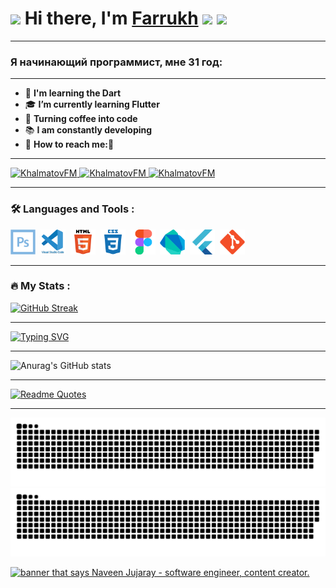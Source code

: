 <h1>
   <img src="https://media.giphy.com/media/MRHQcGpKOqJHhDD0R4/giphy.gif" width="100px"/>
  Hi there, I'm <a href="https://github.com/KHALMATOV-FARRUKH" >Farrukh</a>
  <img src="https://media.giphy.com/media/hvRJCLFzcasrR4ia7z/giphy.gif" width="50px"/>
  <img src="https://media.giphy.com/media/hUFZ3qsAOUS8kn8R9h/giphy.gif" width="130px"/>
</h1>

___

<h3 align="left">Я начинающий программист, мне 31 год:</h3>

___

- :dart: __I'm learning the Dart__
- :mortar_board: **I’m currently learning Flutter**
- :crystal_ball: **Turning coffee into code**
- :books: **I am constantly developing**
- :speech_balloon: **How to reach me:**:small_red_triangle_down:

___

 <a href="https://t.me/KhalmatovFM"> 
  <img src="https://img.shields.io/badge/Telegram-000000?style=for-the-badge&logo=Telegram&logoColor=white" alt="KhalmatovFM"> </a>

<a href="https://www.instagram.com/khalmatov.farrukh/"> 
 <img src="https://img.shields.io/badge/WhatsApp-000000?style=for-the-badge&logo=WhatsApp&logoColor=green" alt="KhalmatovFM"> </a>

<a href="https://www.instagram.com/khalmatov.farrukh/"> 
 <img src="https://img.shields.io/badge/Instagram-000000?style=for-the-badge&logo=Instagram&logoColor=pink" alt="KhalmatovFM"> </a>
 
___


### :hammer_and_wrench: Languages and Tools :
<div> 
  <img src="https://github.com/devicons/devicon/blob/master/icons/photoshop/photoshop-line.svg" title="Photoshop" **alt="Photoshop" width="40" height="40"/>&nbsp;
  <img src="https://github.com/devicons/devicon/blob/master/icons/vscode/vscode-original-wordmark.svg" title="VScode" **alt="VScode" width="40" height="40"/>&nbsp;
  <img src="https://github.com/devicons/devicon/blob/master/icons/html5/html5-original-wordmark.svg"  title="HTML5" **alt="HTML5" width="40" height="40"/>&nbsp;
  <img src="https://github.com/devicons/devicon/blob/master/icons/css3/css3-plain-wordmark.svg"  title="CSS3" alt="CSS" width="40" height="40"/>&nbsp;
  <img src="https://github.com/devicons/devicon/blob/master/icons/figma/figma-original.svg"  title="Figma" alt="Figma" width="40" height="40"/>&nbsp;
  <img src="https://github.com/devicons/devicon/blob/master/icons/dart/dart-original.svg" title="Dart" **alt="Dart" width="40" height="40"/>&nbsp;
  <img src="https://github.com/devicons/devicon/blob/master/icons/flutter/flutter-original.svg" title="Flutter" **alt="Flutter" width="40" height="40"/>&nbsp;
  <img src="https://github.com/devicons/devicon/blob/master/icons/git/git-original.svg" title="Git" **alt="Git" width="40" height="40"/>&nbsp;
</div>

___

### :fire: My Stats :
[![GitHub Streak](http://github-readme-streak-stats.herokuapp.com?user=KHALMATOV-FARRUKH&theme=github-dark-blue&hide_border=true&date_format=n%2Fj%5B%2FY%5D)](https://git.io/streak-stats)
</div>

___



<a href="https://git.io/typing-svg"><img src="https://readme-typing-svg.herokuapp.com?font=Fira+Code&duration=4999&pause=1500&center=%D0%B2%D0%B5%D1%80%D0%BD%D0%BE&vCenter=%D0%B2%D0%B5%D1%80%D0%BD%D0%BE&width=530&lines=The+programmer+is+fed+by+the+hands...and++%E2%98%95" alt="Typing SVG" /></a>

___


![Anurag's GitHub stats](https://github-readme-stats.vercel.app/api?username=KHALMATOV-FARRUKH&show_icons=true&theme=algolia)

___

[![Readme Quotes](https://quotes-github-readme.vercel.app/api?myquote=Time+does+not+like+when+his+waste&author=Henry+Ford&type=horizontal&theme=dark)](https://github.com/piyushsuthar/github-readme-quotes)

___

<a target="_blank" rel="noopener noreferrer nofollow" href="https://raw.githubusercontent.com/teuchezh/teuchezh/output/github-contribution-grid-snake-dark.svg#gh-dark-mode-only"><img src="https://raw.githubusercontent.com/teuchezh/teuchezh/output/github-contribution-grid-snake-dark.svg#gh-dark-mode-only" alt="вклад github сетка змеиная анимация" style="max-width: 100%;"></a>
<a target="_blank" rel="noopener noreferrer nofollow" href="https://raw.githubusercontent.com/teuchezh/teuchezh/output/github-contribution-grid-snake.svg#gh-light-mode-only"><img src="https://raw.githubusercontent.com/teuchezh/teuchezh/output/github-contribution-grid-snake.svg#gh-light-mode-only" alt="вклад github сетка змеиная анимация" style="max-width: 100%;"></a>


<p dir="auto"><a target="_blank" rel="noopener noreferrer" href="https://github.com/naveenjujaray/naveenjujaray/blob/master/cropped.png?raw=true"><img src="https://github.com/naveenjujaray/naveenjujaray/raw/master/cropped.png?raw=true" alt="banner that says Naveen Jujaray - software engineer, content creator." style="max-width: 100%;"></a></p>
